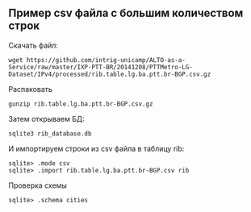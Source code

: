 ## Пример csv файла с большим количеством строк

Скачать файл:

```
wget https://github.com/intrig-unicamp/ALTO-as-a-Service/raw/master/IXP-PTT-BR/20141208/PTTMetro-LG-Dataset/IPv4/processed/rib.table.lg.ba.ptt.br-BGP.csv.gz
```

Распаковать

```
gunzip rib.table.lg.ba.ptt.br-BGP.csv.gz
```


Затем открываем БД:

```
sqlite3 rib_database.db
```

И импортируем строки из csv файла в таблицу rib:

```
sqlite> .mode csv
sqlite> .import rib.table.lg.ba.ptt.br-BGP.csv rib
```

Проверка схемы

```
sqlite> .schema cities
```

